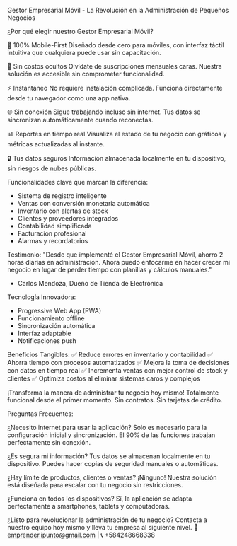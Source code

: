 Gestor Empresarial Móvil - La Revolución en la Administración de Pequeños Negocios

¿Por qué elegir nuestro Gestor Empresarial Móvil?

📱 100% Mobile-First
Diseñado desde cero para móviles, con interfaz táctil intuitiva que cualquiera puede usar sin capacitación.

💸 Sin costos ocultos
Olvídate de suscripciones mensuales caras. Nuestra solución es accesible sin comprometer funcionalidad.

⚡ Instantáneo
No requiere instalación complicada. Funciona directamente desde tu navegador como una app nativa.

🌐 Sin conexión
Sigue trabajando incluso sin internet. Tus datos se sincronizan automáticamente cuando reconectas.

📊 Reportes en tiempo real
Visualiza el estado de tu negocio con gráficos y métricas actualizadas al instante.

🔒 Tus datos seguros
Información almacenada localmente en tu dispositivo, sin riesgos de nubes públicas.

Funcionalidades clave que marcan la diferencia:

- Sistema de registro inteligente
- Ventas con conversión monetaria automática
- Inventario con alertas de stock
- Clientes y proveedores integrados
- Contabilidad simplificada
- Facturación profesional
- Alarmas y recordatorios

Testimonio:
"Desde que implementé el Gestor Empresarial Móvil, ahorro 2 horas diarias en administración. Ahora puedo enfocarme en hacer crecer mi negocio en lugar de perder tiempo con planillas y cálculos manuales."
- Carlos Mendoza, Dueño de Tienda de Electrónica

Tecnología Innovadora:
- Progressive Web App (PWA)
- Funcionamiento offline
- Sincronización automática
- Interfaz adaptable
- Notificaciones push

Beneficios Tangibles:
✅ Reduce errores en inventario y contabilidad
✅ Ahorra tiempo con procesos automatizados
✅ Mejora la toma de decisiones con datos en tiempo real
✅ Incrementa ventas con mejor control de stock y clientes
✅ Optimiza costos al eliminar sistemas caros y complejos

¡Transforma la manera de administrar tu negocio hoy mismo!
Totalmente funcional desde el primer momento. Sin contratos. Sin tarjetas de crédito.

Preguntas Frecuentes:

¿Necesito internet para usar la aplicación?
Solo es necesario para la configuración inicial y sincronización. El 90% de las funciones trabajan perfectamente sin conexión.

¿Es segura mi información?
Tus datos se almacenan localmente en tu dispositivo. Puedes hacer copias de seguridad manuales o automáticas.

¿Hay límite de productos, clientes o ventas?
¡Ninguno! Nuestra solución está diseñada para escalar con tu negocio sin restricciones.

¿Funciona en todos los dispositivos?
Sí, la aplicación se adapta perfectamente a smartphones, tablets y computadoras.

¿Listo para revolucionar la administración de tu negocio?
Contacta a nuestro equipo hoy mismo y lleva tu empresa al siguiente nivel.
📧 emprender.ipunto@gmail.com | 📞 +584248668338
